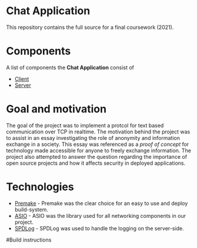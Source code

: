 # Chat Application
This repository contains the full source for a final coursework (2021).   

# Components
A list of components the **Chat Application** consist of
* [Client](https://github.com/Joonitoi/ChatApplication/tree/master/Client/src)
* [Server](https://github.com/Joonitoi/ChatApplication/tree/master/Server/src)
# Goal and motivation
The goal of the project was to implement a protcol for text based communication over TCP in realtime. 
The motivation behind the project was to assist in an essay investigating the role of anonymity and information exchange in a society. This essay was referenced as a *proof of concept* for technology made accessible for anyone to freely exchange information.
The project also attempted to answer the question regarding the importance of open source projects and how it affects security in deployed applications.

# Technologies
* [Premake](https://github.com/premake/premake-core) - Premake was the clear choice for an easy to use and deploy build-system.
* [ASIO](https://github.com/chriskohlhoff/asio) - ASIO was the library used for all networking components in our project.
* [SPDLog](https://github.com/gabime/spdlog) - SPDLog was used to handle the logging on the server-side.

#Build instructions


